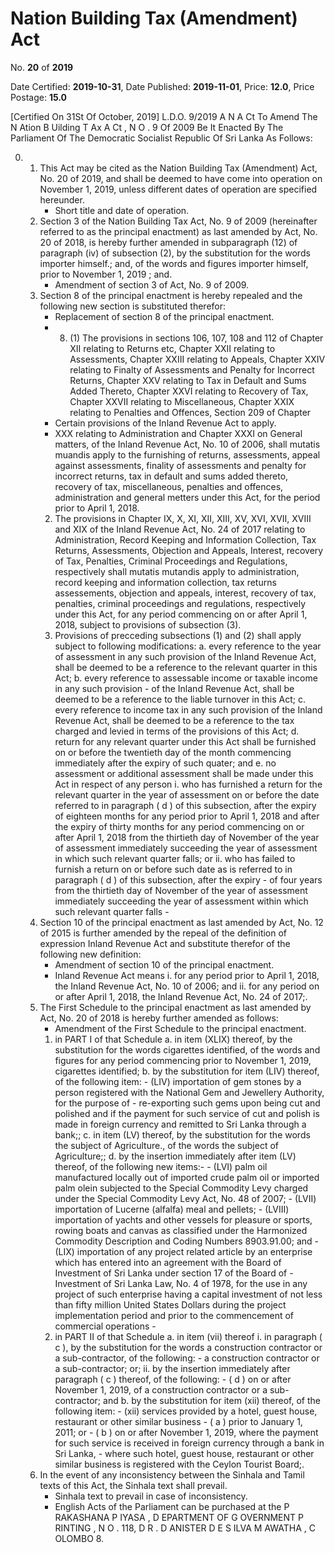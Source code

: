 # Nation  Building  Tax   (Amendment) Act

No. **20** of **2019**

Date Certified: **2019-10-31**, Date Published: **2019-11-01**, Price: **12.0**, Price Postage: **15.0**

[Certified On 31St Of October, 2019]
L.D.O. 9/2019
A N  A Ct   To   Amend   The  N Ation  B Uilding  T Ax  A Ct , N O . 9  Of  2009
Be It Enacted By The Parliament Of The Democratic Socialist Republic Of Sri Lanka As Follows:

0. 
    1. This Act may be cited as the Nation Building Tax (Amendment) Act, No. 20  of 2019, and shall be deemed to have come into operation on November 1, 2019, unless different dates of operation are specified hereunder.
        - Short title and date of operation.
    2. Section 3 of the Nation Building Tax Act, No. 9 of 2009 (hereinafter referred to as the principal enactment) as last amended by Act, No. 20 of 2018, is hereby further amended in subparagraph (12) of paragraph (iv) of subsection (2), by the substitution for the words importer himself.; and, of the words and figures importer himself, prior to November 1, 2019 ; and.
        - Amendment of section 3 of Act, No. 9 of 2009.
    3. Section 8 of the principal enactment is hereby repealed and the following new section is substituted therefor:
        - Replacement of section 8 of the principal enactment.
        - 8. (1) The provisions in sections 106, 107, 108 and 112 of Chapter XII relating to Returns etc, Chapter XXII relating to Assessments, Chapter XXIII relating to Appeals, Chapter XXIV relating to Finalty of Assessments and Penalty for Incorrect Returns, Chapter XXV relating to Tax in Default and Sums Added Thereto, Chapter XXVI relating to Recovery of Tax, Chapter XXVII relating to Miscellaneous, Chapter XXIX relating to Penalties and Offences, Section 209 of Chapter
        - Certain provisions of the Inland Revenue Act to apply.
        - XXX relating to Administration and Chapter XXXI on General matters, of the Inland Revenue Act, No. 10 of 2006, shall  mutatis muandis apply to the furnishing of returns, assessments, appeal against assessments, finality of assessments and penalty for incorrect returns, tax in default and sums added thereto, recovery of tax, miscellaneous, penalties and offences, administration and general metters under this Act, for the period prior to April 1, 2018.
        2. The provisions in Chapter IX, X, XI, XII, XIII, XV, XVI, XVII, XVIII and XIX of the Inland Revenue Act, No. 24 of 2017 relating to Administration, Record Keeping and Information Collection, Tax Returns, Assessments, Objection and Appeals, Interest, recovery of Tax, Penalties, Criminal Proceedings and Regulations, respectively shall  mutatis mutandis  apply to administration, record keeping and information collection, tax returns assessements, objection and appeals, interest, recovery of tax, penalties,  criminal proceedings and regulations, respectively under this Act, for any period commencing on or after April 1, 2018, subject to provisions of subsection (3).
        3. Provisions of precceding subsections (1) and (2) shall apply subject to following modifications:
            a. every reference to the year of assessment in any such provision of the Inland Revenue Act, shall be deemed to be a reference to the relevant quarter in this Act;
            b. every reference to assessable income or taxable income in any such provision
                - of the Inland Revenue Act, shall be deemed to be a reference to the liable turnover in this Act;
            c. every reference to income tax in any such provision of the Inland Revenue Act, shall be deemed to be a reference to the tax charged and levied in terms of the provisions of this Act;
            d. return for any relevant quarter under this Act shall be furnished on or before the twentieth  day  of  the  month commencing immediately after the expiry of such quater; and
            e. no assessment or additional assessment shall be made under this Act in respect of any person
                i. who has furnished a return for the relevant quarter in the year of assessment on or before the date referred to in paragraph ( d ) of this subsection, after the expiry of eighteen months for any period prior to April 1, 2018 and after the expiry of thirty months for any period commencing on or after April 1, 2018 from the thirtieth day of November of the year of assessment immediately succeeding the year of assessment in which such relevant quarter falls; or
                ii. who has failed to furnish a return on or before such date as is referred to in paragraph ( d ) of this subsection, after the expiry
                    - of four years from the thirtieth day of November of the year of assessment immediately succeeding the year of assessment within which such relevant quarter falls
                    - 
    4. Section 10 of the principal enactment as last amended by Act, No. 12 of 2015 is further amended by the repeal of the definition of expression Inland Revenue Act and substitute therefor of the following new definition:
        - Amendment of section 10 of the principal enactment.
        -  Inland Revenue Act means
            i. for any period prior to April 1, 2018, the Inland Revenue Act, No. 10 of 2006; and
                ii. for any period on or after April 1, 2018, the Inland Revenue Act, No. 24 of 2017;.
    5. The First Schedule to the principal enactment as last amended by Act, No. 20 of 2018 is hereby further amended as follows:
        - Amendment of the First Schedule to the principal enactment.
        1. in PART I of that Schedule
            a. in item (XLIX) thereof, by the substitution for the words cigarettes identified, of the words and figures for any period commencing prior to November 1, 2019, cigarettes identified;
            b. by the substitution for item (LIV) thereof, of the following item:
                - (LIV) importation of gem stones by a person registered with the National Gem and Jewellery Authority, for the purpose of
                - re-exporting such gems upon being cut and polished and if the payment for such service of cut and polish is made in foreign currency and remitted to Sri Lanka through a bank;;
            c. in item (LV) thereof, by the substitution for the words the subject of Agriculture., of the words the subject of Agriculture;;
            d. by the insertion immediately after item (LV) thereof, of the following new items:-
                - (LVI) palm oil manufactured locally out of imported crude palm oil or imported palm olein subjected to the Special Commodity Levy charged under the Special Commodity Levy Act, No. 48 of 2007;
                - (LVII) importation of Lucerne (alfalfa) meal and pellets;
                - (LVIII) importation of yachts and other vessels for pleasure or sports, rowing boats and canvas as classified under the Harmonized Commodity Description and Coding Numbers 8903.91.00; and
                - (LIX) importation of any project related article by an enterprise which has entered into an agreement with the Board of Investment of Sri Lanka under section 17 of the Board of
                - Investment of Sri Lanka Law, No. 4 of 1978, for the use in any project of such enterprise having a capital investment of not less than fifty million United States Dollars during the project implementation period and prior to the commencement of commercial operations
                - 
        2. in PART II of that Schedule
            a. in item (vii) thereof
                i. in paragraph ( c ), by the substitution for the words a construction contractor or a sub-contractor, of the following:
                    - a construction contractor or a sub-contractor; or;
                ii. by the insertion immediately after paragraph ( c ) thereof, of the following:
                    - ( d ) on or after November 1, 2019, of a construction contractor or a sub- contractor; and
            b. by the  substitution for item (xii) thereof, of the following item:
                - (xii) services provided by a hotel, guest house, restaurant or other similar business
                - ( a ) prior to January 1, 2011; or
                - ( b ) on or after November 1, 2019, where the payment for such service is received in  foreign  currency through  a  bank  in Sri Lanka,
                - where such hotel, guest house, restaurant or other similar business is registered with the Ceylon Tourist Board;.
    6. In the event of any inconsistency between the Sinhala and Tamil texts of this Act, the Sinhala text shall prevail.
        - Sinhala text to prevail in case of inconsistency.
        - English Acts of the Parliament can be purchased at the P RAKASHANA  P IYASA , D EPARTMENT   OF G OVERNMENT  P RINTING , N O . 118, D R . D ANISTER  D E  S ILVA  M AWATHA , C OLOMBO  8.